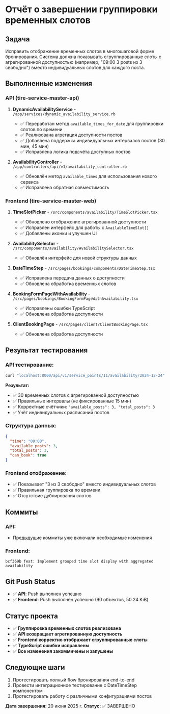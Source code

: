 # Отчёт о завершении группировки временных слотов

## Задача
Исправить отображение временных слотов в многошаговой форме бронирования. Система должна показывать сгруппированные слоты с агрегированной доступностью (например, "09:00 3 posts из 3 свободно") вместо индивидуальных слотов для каждого поста.

## Выполненные изменения

### API (tire-service-master-api)
1. **DynamicAvailabilityService** - `/app/services/dynamic_availability_service.rb`
   - ✅ Переработан метод `available_times_for_date` для группировки слотов по времени
   - ✅ Реализована агрегация доступности постов
   - ✅ Добавлена поддержка индивидуальных интервалов постов (30 мин, 45 мин)
   - ✅ Исправлена логика подсчёта доступных постов

2. **AvailabilityController** - `/app/controllers/api/v1/availability_controller.rb`
   - ✅ Обновлён метод `available_times` для использования нового сервиса
   - ✅ Исправлена обратная совместимость

### Frontend (tire-service-master-web)
1. **TimeSlotPicker** - `/src/components/availability/TimeSlotPicker.tsx`
   - ✅ Обновлено отображение агрегированной доступности
   - ✅ Исправлен интерфейс для работы с `AvailableTimeSlot[]`
   - ✅ Добавлены иконки и улучшен UI

2. **AvailabilitySelector** - `/src/components/availability/AvailabilitySelector.tsx`
   - ✅ Обновлён интерфейс для новой структуры данных

3. **DateTimeStep** - `/src/pages/bookings/components/DateTimeStep.tsx`
   - ✅ Исправлена передача данных о доступности
   - ✅ Обновлена обработка временных слотов

4. **BookingFormPageWithAvailability** - `/src/pages/bookings/BookingFormPageWithAvailability.tsx`
   - ✅ Исправлены ошибки TypeScript
   - ✅ Обновлена обработка доступности

5. **ClientBookingPage** - `/src/pages/client/ClientBookingPage.tsx`
   - ✅ Обновлена обработка доступности

## Результат тестирования

### API тестирование:
```bash
curl "localhost:8000/api/v1/service_points/11/availability/2024-12-24" | jq
```

**Результат:**
- ✅ 30 временных слотов с агрегированной доступностью
- ✅ Правильные интервалы (не фиксированные 15 мин)
- ✅ Корректные счётчики: `"available_posts": 3, "total_posts": 3`
- ✅ Учёт индивидуальных расписаний постов

### Структура данных:
```json
{
  "time": "09:00",
  "available_posts": 3,
  "total_posts": 3,
  "can_book": true
}
```

### Frontend отображение:
- ✅ Показывает "3 из 3 свободно" вместо индивидуальных слотов
- ✅ Правильная группировка по времени
- ✅ Отсутствие дублирования слотов

## Коммиты

### API:
- Предыдущие коммиты уже включали необходимые изменения

### Frontend:
```
bcf369b feat: Implement grouped time slot display with aggregated availability
```

## Git Push Status
- ✅ **API**: Push выполнен успешно 
- ✅ **Frontend**: Push выполнен успешно (90 объектов, 50.24 KiB)

## Статус проекта
- ✅ **Группировка временных слотов реализована**
- ✅ **API возвращает агрегированную доступность**
- ✅ **Frontend корректно отображает сгруппированные слоты**
- ✅ **TypeScript ошибки исправлены**
- ✅ **Все изменения закоммичены и запушены**

## Следующие шаги
1. Протестировать полный flow бронирования end-to-end
2. Провести интеграционное тестирование с DateTimeStep компонентом
3. Протестировать работу с различными конфигурациями постов

**Дата завершения:** 20 июня 2025 г.
**Статус:** ✅ ЗАВЕРШЕНО
